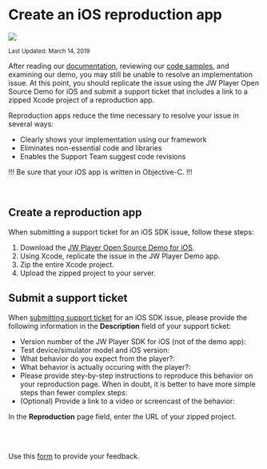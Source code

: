 # Create an iOS reproduction app

<img src="https://img.shields.io/badge/SDK-iOS%20v3-0AAC29.svg?logo=apple">

<sup>Last Updated: March 14, 2019</sup>

After reading our [documentation](https://developer.jwplayer.com/sdk/ios/docs/developer-guide/), reviewing our [code samples](https://developer.jwplayer.com/ios-sdk/demos/), and examining our demo, you may still be unable to resolve an implementation issue. At this point, you should replicate the issue using the JW Player Open Source Demo for iOS and submit a support ticket that includes a link to a zipped Xcode project of a reproduction app.

Reproduction apps reduce the time necessary to resolve your issue in several ways:

- Clearly shows your implementation using our framework
- Eliminates non-essential code and libraries
- Enables the Support Team suggest code revisions

!!!
Be sure that your iOS app is written in Objective-C.
!!!

<br/>

## Create a reproduction app

When submitting a support ticket for an iOS SDK issue, follow these steps:

1. Download the [JW Player Open Source Demo for iOS](https://github.com/jwplayer/jwplayer-sdk-ios-demo).
2. Using Xcode, replicate the issue in the JW Player Demo app.
3. Zip the entire Xcode project.
4. Upload the zipped project to your server. 

## Submit a support ticket
When [submitting support ticket](https://support.jwplayer.com/submit-support-case) for an iOS SDK issue, please provide the following information in the **Description** field of your support ticket: 

- Version number of the JW Player SDK for iOS (not of the demo app):
- Test device/simulator model and iOS version:
- What behavior do you expect from the player?:
- What behavior is actually occuring with the player?:
- Please provide stey-by-step instructions to reproduce this behavior on your reproduction page. When in doubt, it is better to have more simple steps than fewer complex steps:
- (Optional) Provide a link to a video or screencast of the behavior:

In the **Reproduction** page field, enter the URL of your zipped project.

<br/><br/>
<div id="wufoo-mff60sc1xnn4cu">
Use this <a href="https://jwplayerdocs.wufoo.com/forms/mff60sc1xnn4cu">form</a> to provide your feedback.
</div>
<script type="text/javascript">var mff60sc1xnn4cu;(function(d, t) {
var s = d.createElement(t), options = {
'userName':'jwplayerdocs',
'formHash':'mff60sc1xnn4cu',
'autoResize':true,
'height':'288',
'async':true,
'host':'wufoo.com',
'header':'show',
'ssl':true,
'defaultValues': 'field118=' + location.pathname};
s.src = ('https:' == d.location.protocol ? 'https://' : 'http://') + 'www.wufoo.com/scripts/embed/form.js';
s.onload = s.onreadystatechange = function() {
var rs = this.readyState; if (rs) if (rs != 'complete') if (rs != 'loaded') return;
try { mff60sc1xnn4cu = new WufooForm();mff60sc1xnn4cu.initialize(options);mff60sc1xnn4cu.display(); } catch (e) {}};
var scr = d.getElementsByTagName(t)[0], par = scr.parentNode; par.insertBefore(s, scr);
})(document, 'script');</script>